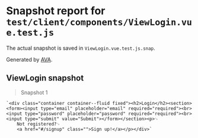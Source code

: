 # Snapshot report for `test/client/components/ViewLogin.vue.test.js`

The actual snapshot is saved in `ViewLogin.vue.test.js.snap`.

Generated by [AVA](https://ava.li).

## ViewLogin snapshot

> Snapshot 1

    `<div class="container container--fluid fixed"><h2>Login</h2><section><form><input type="email" placeholder="email" required="required"><br><input type="password" placeholder="password" required="required"><br><input type="submit" value="Submit"></form></section><p>␊
        Not registered?␊
        <a href="#/signup" class="">Sign up!</a></p></div>`
